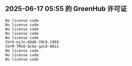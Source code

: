 ## 2025-06-17 05:55 的 GreenHub 许可证
```
No license code
No license code
No license code
No license code
No license code
SVrb-mjJn-6Dd6-Y8C8-19E0
SVrM-TMvO-QCbe-gaC8-A021
No license code
No license code
No license code
```
